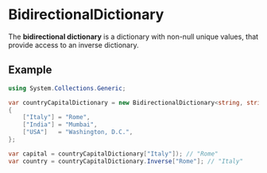 # BidirectionalDictionary

The **bidirectional dictionary** is a dictionary with non-null unique values, that provide access to an inverse dictionary.

## Example

```cs
using System.Collections.Generic;

var countryCapitalDictionary = new BidirectionalDictionary<string, string>()
{
    ["Italy"] = "Rome",
    ["India"] = "Mumbai",
    ["USA"]   = "Washington, D.C.",
};

var capital = countryCapitalDictionary["Italy"]); // "Rome"
var country = countryCapitalDictionary.Inverse["Rome"]; // "Italy"
```

